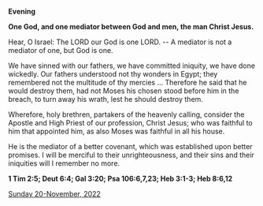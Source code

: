 **Evening**

**One God, and one mediator between God and men, the man Christ Jesus.**
 
Hear, O Israel: The LORD our God is one LORD. -- A mediator is not a mediator of one, but God is one.
 
We have sinned with our fathers, we have committed iniquity, we have done wickedly. Our fathers understood not thy wonders in Egypt; they remembered not the multitude of thy mercies ... Therefore he said that he would destroy them, had not Moses his chosen stood before him in the breach, to turn away his wrath, lest he should destroy them.
 
Wherefore, holy brethren, partakers of the heavenly calling, consider the Apostle and High Priest of our profession, Christ Jesus; who was faithful to him that appointed him, as also Moses was faithful in all his house.
 
He is the mediator of a better covenant, which was established upon better promises. I will be merciful to their unrighteousness, and their sins and their iniquities will I remember no more.  

**1 Tim 2:5; Deut 6:4; Gal 3:20; Psa 106:6,7,23; Heb 3:1-3; Heb 8:6,12**

[Sunday 20-November, 2022](https://t.me/daily_light)
